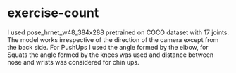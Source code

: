 # exercise-count
I used pose_hrnet_w48_384x288 pretrained on COCO dataset with 17 joints. The model works irrespective of the direction of the camera except from the back side. For PushUps I used the angle formed by the elbow, for Squats the angle formed by the knees was used and distance between nose and wrists was considered for chin ups.

